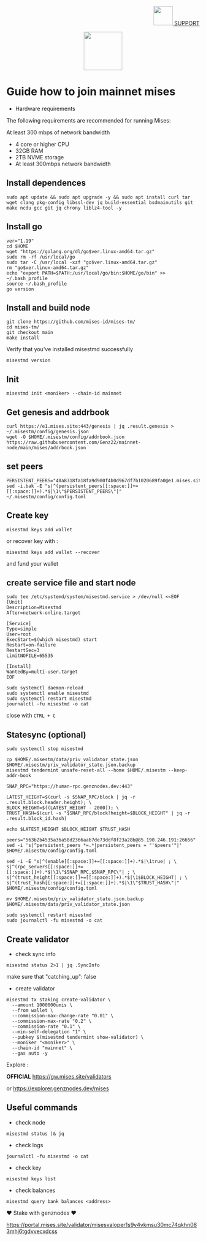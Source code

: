 <p align="right">
    <a href="https://t.me/genznodes">
    <img width="auto" height="50" src="https://user-images.githubusercontent.com/94878333/204091299-78a00a6b-a288-4db5-883f-1ef5106020e4.jpg">
    SUPPORT
    </a>
</p>


<p align="center">
    <img height="100" width="auto" src="https://user-images.githubusercontent.com/94878333/204089761-19c1cebf-ce7f-4d81-bade-46072cc99dd0.jpg">
</p>

# Guide how to join mainnet mises

- Hardware requirements

The following requirements are recommended for running Mises:

At least 300 mbps of network bandwidth

- 4 core or higher CPU
- 32GB RAM
- 2TB NVME storage
- At least 300mbps network bandwidth

## Install dependences

```
sudo apt update && sudo apt upgrade -y && sudo apt install curl tar wget clang pkg-config libssl-dev jq build-essential bsdmainutils git make ncdu gcc git jq chrony liblz4-tool -y
```

## Install go

```
ver="1.19"
cd $HOME
wget "https://golang.org/dl/go$ver.linux-amd64.tar.gz"
sudo rm -rf /usr/local/go
sudo tar -C /usr/local -xzf "go$ver.linux-amd64.tar.gz"
rm "go$ver.linux-amd64.tar.gz"
echo "export PATH=$PATH:/usr/local/go/bin:$HOME/go/bin" >> ~/.bash_profile
source ~/.bash_profile
go version
```

## Install and build node

```
git clone https://github.com/mises-id/mises-tm/
cd mises-tm/
git checkout main
make install
```

Verify that you've installed misestmd successfully

```
misestmd version
```

## Init

```
misestmd init <moniker> --chain-id mainnet
```

## Get genesis and addrbook

```
curl https://e1.mises.site:443/genesis | jq .result.genesis > ~/.misestm/config/genesis.json
wget -O $HOME/.misestm/config/addrbook.json https://raw.githubusercontent.com/Genz22/mainnet-node/main/mises/addrbook.json
```

## set peers

```
PERSISTENT_PEERS="40a8318fa18fa9d900f4b0d967df7b1020689fa0@e1.mises.site:26656"
sed -i.bak -E "s|^(persistent_peers[[:space:]]+=[[:space:]]+).*$|\1\"$PERSISTENT_PEERS\"|"  ~/.misestm/config/config.toml
```

## Create key

```
misestmd keys add wallet
```

or recover key with :

```
misestmd keys add wallet --recover
```

and fund your wallet

## create service file and start node

```
sudo tee /etc/systemd/system/misestmd.service > /dev/null <<EOF
[Unit]
Description=Misestmd
After=network-online.target

[Service]
Type=simple
User=root
ExecStart=$(which misestmd) start  
Restart=on-failure
RestartSec=3
LimitNOFILE=65535

[Install]
WantedBy=multi-user.target
EOF
```

```
sudo systemctl daemon-reload
sudo systemctl enable misestmd
sudo systemctl restart misestmd
journalctl -fu misestmd -o cat
```

close with `CTRL + C`

## Statesync (optional)


```
sudo systemctl stop misestmd

cp $HOME/.misestm/data/priv_validator_state.json $HOME/.misestm/priv_validator_state.json.backup
misestmd tendermint unsafe-reset-all --home $HOME/.misestm --keep-addr-book

SNAP_RPC="https://human-rpc.genznodes.dev:443"

LATEST_HEIGHT=$(curl -s $SNAP_RPC/block | jq -r .result.block.header.height); \
BLOCK_HEIGHT=$((LATEST_HEIGHT - 2000)); \
TRUST_HASH=$(curl -s "$SNAP_RPC/block?height=$BLOCK_HEIGHT" | jq -r .result.block_id.hash)

echo $LATEST_HEIGHT $BLOCK_HEIGHT $TRUST_HASH

peers="563b2b4535a36a58d2366aab7de73ddf8f23a28b@85.190.246.191:26656"
sed -i 's|^persistent_peers *=.*|persistent_peers = "'$peers'"|' $HOME/.misestm/config/config.toml

sed -i -E "s|^(enable[[:space:]]+=[[:space:]]+).*$|\1true| ; \
s|^(rpc_servers[[:space:]]+=[[:space:]]+).*$|\1\"$SNAP_RPC,$SNAP_RPC\"| ; \
s|^(trust_height[[:space:]]+=[[:space:]]+).*$|\1$BLOCK_HEIGHT| ; \
s|^(trust_hash[[:space:]]+=[[:space:]]+).*$|\1\"$TRUST_HASH\"|" $HOME/.misestm/config/config.toml

mv $HOME/.misestm/priv_validator_state.json.backup $HOME/.misestm/data/priv_validator_state.json

sudo systemctl restart misestmd
sudo journalctl -fu misestmd -o cat
```

## Create validator

- check sync info

```
misestmd status 2>1 | jq .SyncInfo
```

make sure that "catching_up": false

- create validator

```
misestmd tx staking create-validator \
  --amount 1000000umis \
  --from wallet \
  --commission-max-change-rate "0.01" \
  --commission-max-rate "0.2" \
  --commission-rate "0.1" \
  --min-self-delegation "1" \
  --pubkey $(misestmd tendermint show-validator) \
  --moniker "<moniker>" \
  --chain-id "mainnet" \
  --gas auto -y
```

Explore :

**OFFICIAL** https://gw.mises.site/validators

or https://explorer.genznodes.dev/mises

## Useful commands

- check node

```
misestmd status |& jq
```

- check logs

```
journalctl -fu misestmd -o cat
```

- check key

```
misestmd keys list
```

- check balances 

```
misestmd query bank balances <address>
```

❤ Stake with genznodes ❤

https://portal.mises.site/validator/misesvaloper1s9y4vkmsu30mc74qkhn083mhj6tgdvvecxdcss

